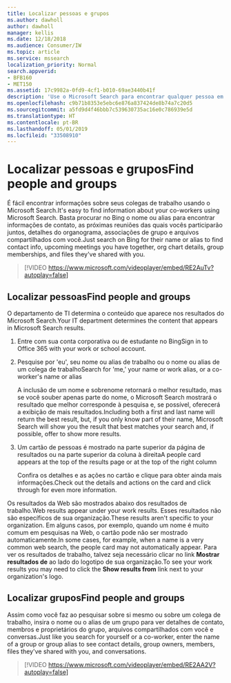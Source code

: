 ```yaml
---
title: Localizar pessoas e grupos
ms.author: dawholl
author: dawholl
manager: kellis
ms.date: 12/18/2018
ms.audience: Consumer/IW
ms.topic: article
ms.service: mssearch
localization_priority: Normal
search.appverid:
- BFB160
- MET150
ms.assetid: 17c9982a-0fd9-4cf1-b010-69ae3440b41f
description: 'Use o Microsoft Search para encontrar qualquer pessoa em sua empresa e exibir as suas informações '
ms.openlocfilehash: c9b71b8353e5ebc6e876a837424de8b74a7c20d5
ms.sourcegitcommit: a5fd9d4f46bbb7c539630735ac16e0c786939e5d
ms.translationtype: HT
ms.contentlocale: pt-BR
ms.lasthandoff: 05/01/2019
ms.locfileid: "33508910"
---
```

# <a name="find-people-and-groups"></a><span data-ttu-id="93a3e-103">Localizar pessoas e grupos</span><span class="sxs-lookup"><span data-stu-id="93a3e-103">Find people and groups</span></span>

<span data-ttu-id="93a3e-104">É fácil encontrar informações sobre seus colegas de trabalho usando o Microsoft Search.</span><span class="sxs-lookup"><span data-stu-id="93a3e-104">It's easy to find information about your co-workers using Microsoft Search.</span></span> <span data-ttu-id="93a3e-105">Basta procurar no Bing o nome ou alias para encontrar informações de contato, as próximas reuniões das quais vocês participarão juntos, detalhes do organograma, associações de grupo e arquivos compartilhados com você.</span><span class="sxs-lookup"><span data-stu-id="93a3e-105">Just search on Bing for their name or alias to find contact info, upcoming meetings you have together, org chart details, group memberships, and files they've shared with you.</span></span>
  
> [!VIDEO https://www.microsoft.com/videoplayer/embed/RE2AuTv?autoplay=false]
  
## <a name="find-people"></a><span data-ttu-id="93a3e-106">Localizar pessoas</span><span class="sxs-lookup"><span data-stu-id="93a3e-106">Find people and groups</span></span>

<span data-ttu-id="93a3e-107">O departamento de TI determina o conteúdo que aparece nos resultados do Microsoft Search.</span><span class="sxs-lookup"><span data-stu-id="93a3e-107">Your IT department determines the content that appears in Microsoft Search results.</span></span>
  
1. <span data-ttu-id="93a3e-108">Entre com sua conta corporativa ou de estudante no Bing</span><span class="sxs-lookup"><span data-stu-id="93a3e-108">Sign in to Office 365 with your work or school account.</span></span>
    
2. <span data-ttu-id="93a3e-109">Pesquise por 'eu', seu nome ou alias de trabalho ou o nome ou alias de um colega de trabalho</span><span class="sxs-lookup"><span data-stu-id="93a3e-109">Search for 'me,' your name or work alias, or a co-worker's name or alias</span></span>
    
    <span data-ttu-id="93a3e-110">A inclusão de um nome e sobrenome retornará o melhor resultado, mas se você souber apenas parte do nome, o Microsoft Search mostrará o resultado que melhor corresponde à pesquisa e, se possível, oferecerá a exibição de mais resultados.</span><span class="sxs-lookup"><span data-stu-id="93a3e-110">Including both a first and last name will return the best result, but, if you only know part of their name, Microsoft Search will show you the result that best matches your search and, if possible, offer to show more results.</span></span>
    
3. <span data-ttu-id="93a3e-111">Um cartão de pessoas é mostrado na parte superior da página de resultados ou na parte superior da coluna à direita</span><span class="sxs-lookup"><span data-stu-id="93a3e-111">A people card appears at the top of the results page or at the top of the right column</span></span>
    
    <span data-ttu-id="93a3e-112">Confira os detalhes e as ações no cartão e clique para obter ainda mais informações.</span><span class="sxs-lookup"><span data-stu-id="93a3e-112">Check out the details and actions on the card and click through for even more information.</span></span>
    
<span data-ttu-id="93a3e-113">Os resultados da Web são mostrados abaixo dos resultados de trabalho.</span><span class="sxs-lookup"><span data-stu-id="93a3e-113">Web results appear under your work results.</span></span> <span data-ttu-id="93a3e-114">Esses resultados não são específicos de sua organização.</span><span class="sxs-lookup"><span data-stu-id="93a3e-114">These results aren't specific to your organization.</span></span> <span data-ttu-id="93a3e-115">Em alguns casos, por exemplo, quando um nome é muito comum em pesquisas na Web, o cartão pode não ser mostrado automaticamente.</span><span class="sxs-lookup"><span data-stu-id="93a3e-115">In some cases, for example, when a name is a very common web search, the people card may not automatically appear.</span></span> <span data-ttu-id="93a3e-116">Para ver os resultados de trabalho, talvez seja necessário clicar no link **Mostrar resultados de** ao lado do logotipo de sua organização.</span><span class="sxs-lookup"><span data-stu-id="93a3e-116">To see your work results you may need to click the **Show results from** link next to your organization's logo.</span></span> 
  
## <a name="find-groups"></a><span data-ttu-id="93a3e-117">Localizar grupos</span><span class="sxs-lookup"><span data-stu-id="93a3e-117">Find people and groups</span></span>

<span data-ttu-id="93a3e-118">Assim como você faz ao pesquisar sobre si mesmo ou sobre um colega de trabalho, insira o nome ou o alias de um grupo para ver detalhes de contato, membros e proprietários do grupo, arquivos compartilhados com você e conversas.</span><span class="sxs-lookup"><span data-stu-id="93a3e-118">Just like you search for yourself or a co-worker, enter the name of a group or group alias to see contact details, group owners, members, files they've shared with you, and conversations.</span></span>
  
> [!VIDEO https://www.microsoft.com/videoplayer/embed/RE2AA2V?autoplay=false]
  

  

